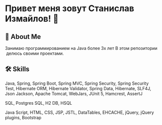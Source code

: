 
# Привет меня зовут Станислав Измайлов! 👋


## 🚀 About Me

Занимаю программированием на Java более 3х лет В этом репозитории делюсь своими проектами.



## 🛠 Skills
Java, Spring, Spring Boot, Spring MVC, Spring Security, Spring Security Test, Hibernate ORM, Hibernate Validator, Spring Data, Hibernate,  SLF4J, Json Jackson, Apache Tomcat, WebJars, JUnit 5, Hamcrest, AssertJ

SQL, Postgres SQL, H2 DB, HSQL

Java Script, HTML, CSS, JSP, JSTL, DataTables, EHCACHE, jQuery, jQuery plugins, Bootstrap
